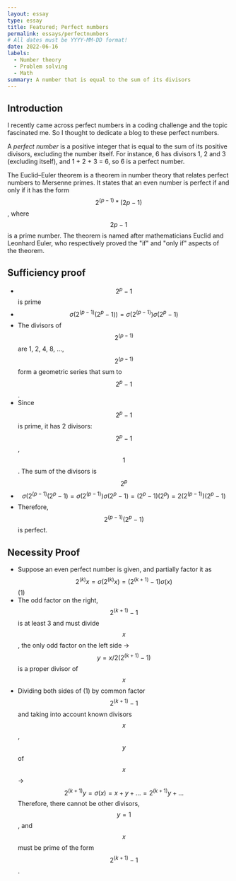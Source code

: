 ```yaml
---
layout: essay
type: essay
title: Featured; Perfect numbers
permalink: essays/perfectnumbers
# All dates must be YYYY-MM-DD format!
date: 2022-06-16
labels:
  - Number theory
  - Problem solving
  - Math
summary: A number that is equal to the sum of its divisors
---
```


## Introduction

I recently came across perfect numbers in a coding challenge and the topic fascinated me. So I thought to dedicate a blog to these perfect numbers.

A *perfect number* is a positive integer that is equal to the sum of its positive divisors, excluding the number itself. For instance, 6 has divisors 1, 2 and 3 (excluding itself), and 1 + 2 + 3 = 6, so 6 is a perfect number.

The Euclid–Euler theorem is a theorem in number theory that relates perfect numbers to Mersenne primes. It states that an even number is perfect if and only if it has the form $$2^(p−1) * (2p − 1)$$, where $$2p − 1$$ is a prime number. The theorem is named after mathematicians Euclid and Leonhard Euler, who respectively proved the "if" and "only if" aspects of the theorem.

## Sufficiency proof

- $$2^p - 1$$ is prime
- $$σ(2^(p - 1)(2^p - 1)) = σ(2^(p - 1))σ(2^p - 1)$$
- The divisors of $$2^(p - 1)$$ are 1, 2, 4, 8, …, $$2^(p-1)$$ form a geometric series that sum to $$2^p - 1$$. 
- Since $$2^p - 1$$ is prime, it has 2 divisors: $$2^p - 1$$, $$1$$. The sum of the divisors is $$2^p$$
- $$σ(2^(p - 1)(2^p - 1) = σ(2^(p - 1))σ(2^p - 1) = (2^p - 1)(2^p) = 2(2^(p - 1))(2^p - 1)$$
- Therefore, $$2^(p - 1)(2^p - 1)$$ is perfect.

## Necessity Proof

- Suppose an even perfect number is given, and partially factor it as $$2^(k)x = σ(2^(k)x) = (2^(k + 1) - 1)σ(x)$$ (1)
- The odd factor on the right, $$2^(k + 1) - 1$$ is at least 3 and must divide $$x$$, the only odd factor on the left side -> $$y = x / 2(2^(k + 1) - 1)$$ is a proper divisor of $$x$$
- Dividing both sides of (1) by common factor $$2^(k + 1) - 1$$ and taking into account known divisors $$x$$, $$y$$ of $$x$$ -> $$2^(k + 1)y = σ(x) = x + y + … = 2^(k + 1)y + …$$
Therefore, there cannot be other divisors, $$y = 1$$, and $$x$$ must be prime of the form $$2^(k + 1) - 1$$.


